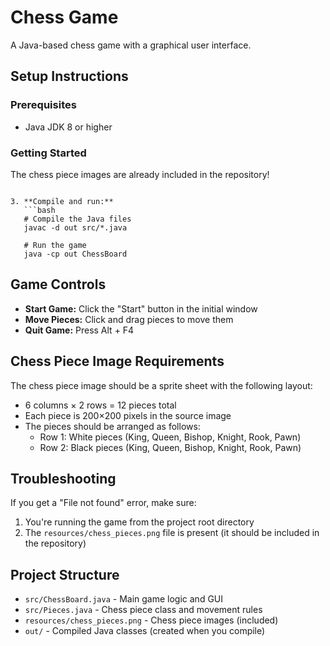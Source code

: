 # Chess Game

A Java-based chess game with a graphical user interface.

## Setup Instructions

### Prerequisites
- Java JDK 8 or higher

### Getting Started

The chess piece images are already included in the repository! 
```

3. **Compile and run:**
   ```bash
   # Compile the Java files
   javac -d out src/*.java
   
   # Run the game
   java -cp out ChessBoard
   ```

## Game Controls

- **Start Game:** Click the "Start" button in the initial window
- **Move Pieces:** Click and drag pieces to move them
- **Quit Game:** Press Alt + F4

## Chess Piece Image Requirements

The chess piece image should be a sprite sheet with the following layout:
- 6 columns × 2 rows = 12 pieces total
- Each piece is 200×200 pixels in the source image
- The pieces should be arranged as follows:
  - Row 1: White pieces (King, Queen, Bishop, Knight, Rook, Pawn)
  - Row 2: Black pieces (King, Queen, Bishop, Knight, Rook, Pawn)

## Troubleshooting

If you get a "File not found" error, make sure:
1. You're running the game from the project root directory
2. The `resources/chess_pieces.png` file is present (it should be included in the repository)

## Project Structure

- `src/ChessBoard.java` - Main game logic and GUI
- `src/Pieces.java` - Chess piece class and movement rules
- `resources/chess_pieces.png` - Chess piece images (included)
- `out/` - Compiled Java classes (created when you compile) 